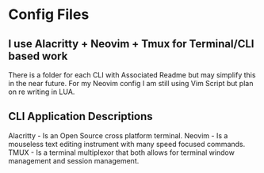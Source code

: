 # Config Files

## I use Alacritty + Neovim + Tmux for Terminal/CLI based work

There is a folder for each CLI with Associated Readme but may simplify this in the near future.
For my Neovim config I am still using Vim Script but plan on re writing in LUA.

## CLI Application Descriptions

Alacritty - Is an Open Source cross platform terminal.
Neovim - Is a mouseless text editing instrument with many speed focused commands.
TMUX - Is a terminal multiplexor that both allows for terminal window management and session management.
